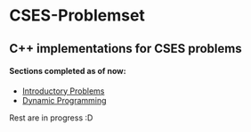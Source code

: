 # CSES-Problemset
## C++ implementations for CSES problems    
#### Sections completed as of now:
* [Introductory Problems](https://github.com/007vedant/CSES-Problemset/tree/master/Introductory%20Problems)
* [Dynamic Programming](https://github.com/007vedant/CSES-Problemset/tree/master/Dynamic%20Programming)

Rest are in progress :D
